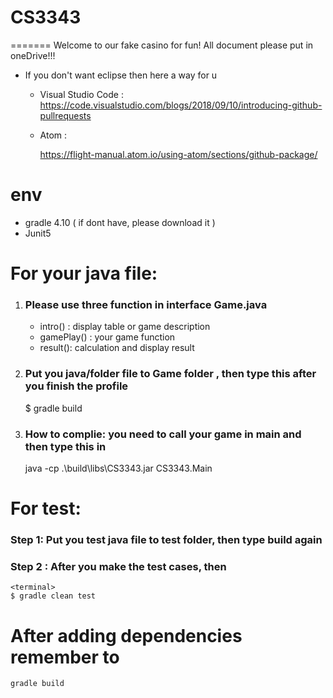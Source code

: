 # CS3343
=======
Welcome to our fake casino for fun! 
All document please put in oneDrive!!!

- If you don't want eclipse then here a way for u
  - Visual Studio Code :
    https://code.visualstudio.com/blogs/2018/09/10/introducing-github-pullrequests
  - Atom : 
    
    https://flight-manual.atom.io/using-atom/sections/github-package/

# env
- gradle 4.10 ( if dont have, please download it )
- Junit5

# For your java file: 
1. ### Please use three function in interface Game.java 
   -    intro() : display table or game description
   -    gamePlay() : your game function
   -    result(): calculation and display result

2. ### Put you java/folder file to Game folder , then type this after you finish the profile 
    <terminal>
    $ gradle build
 
3. ### How to complie: you need to call your game in main and then type this in
    <terminal>
    java -cp .\build\libs\CS3343.jar CS3343.Main

# For test:

###  Step 1: Put you test java file to test folder, then type build again

### Step 2 : After you make the test cases, then 
    <terminal>
    $ gradle clean test

    
# After adding dependencies remember to
    gradle build
    